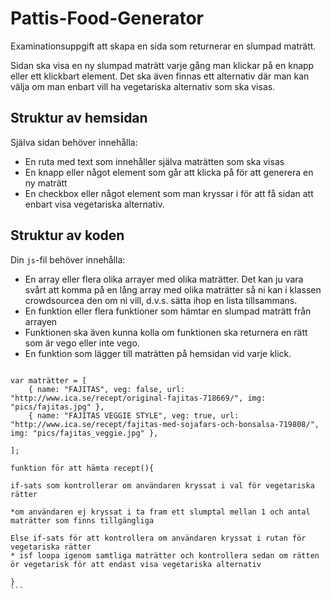 # Pattis-Food-Generator

Examinationsuppgift att skapa en sida som returnerar en slumpad maträtt.

Sidan ska visa en ny slumpad maträtt varje gång man klickar på en knapp eller ett klickbart element. Det ska även finnas ett alternativ där man kan välja om man enbart vill ha vegetariska alternativ som ska visas.

## Struktur av hemsidan

Själva sidan behöver innehålla:
* En ruta med text som innehåller själva maträtten som ska visas
* En knapp eller något element som går att klicka på för att generera en ny maträtt
* En checkbox eller något element som man kryssar i för att få sidan att enbart visa vegetariska alternativ.

## Struktur av koden

Din `js`-fil behöver innehålla:
* En array eller flera olika arrayer med olika maträtter. Det kan ju vara svårt att komma på en lång array med olika maträtter så ni kan i klassen crowdsourcea den om ni vill, d.v.s. sätta ihop en lista tillsammans.
* En funktion eller flera funktioner som hämtar en slumpad maträtt från arrayen
* Funktionen ska även kunna kolla om funktionen ska returnera en rätt som är vego eller inte vego.
* En funktion som lägger till maträtten på hemsidan vid varje klick.


``````Pseudokod

var maträtter = [
    { name: "FAJITAS", veg: false, url: "http://www.ica.se/recept/original-fajitas-718669/", img: "pics/fajitas.jpg" },
    { name: "FAJITAS VEGGIE STYLE", veg: true, url: "http://www.ica.se/recept/fajitas-med-sojafars-och-bonsalsa-719808/", img: "pics/fajitas_veggie.jpg" },
  
];

funktion för att hämta recept(){

if-sats som kontrollerar om användaren kryssat i val för vegetariska rätter

*om användaren ej kryssat i ta fram ett slumptal mellan 1 och antal maträtter som finns tillgängliga

Else if-sats för att kontrollera om användaren kryssat i rutan för vegetariska rätter 
* isf loopa igenom samtliga maträtter och kontrollera sedan om rätten ör vegetarisk för att endast visa vegetariska alternativ

}
```

